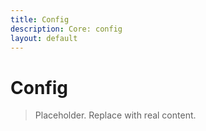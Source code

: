 ```yaml
---
title: Config
description: Core: config
layout: default
---
```

# Config

> Placeholder. Replace with real content.
